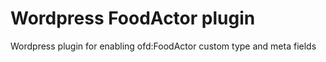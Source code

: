 # Wordpress FoodActor plugin

 Wordpress plugin for enabling ofd:FoodActor custom type and meta fields 
